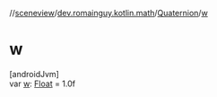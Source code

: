//[sceneview](../../../index.md)/[dev.romainguy.kotlin.math](../index.md)/[Quaternion](index.md)/[w](w.md)

# w

[androidJvm]\
var [w](w.md): [Float](https://kotlinlang.org/api/latest/jvm/stdlib/kotlin/-float/index.html) = 1.0f
